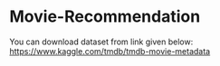 # Movie-Recommendation
You can download dataset from link given below:
https://www.kaggle.com/tmdb/tmdb-movie-metadata
